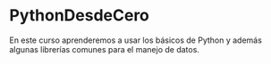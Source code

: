 # PythonDesdeCero
En este curso aprenderemos a usar los básicos de Python y además algunas librerías comunes para el manejo de datos.
